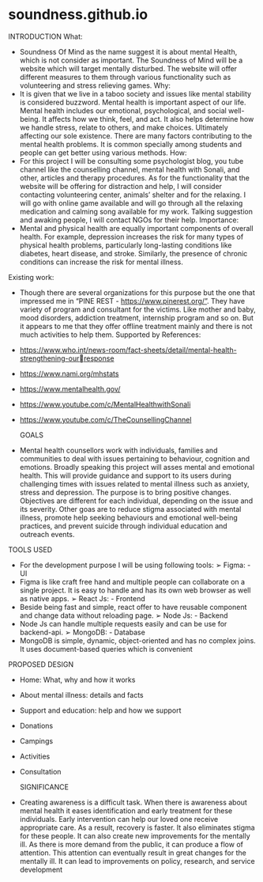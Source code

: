# soundness.github.io

INTRODUCTION
What:
- Soundness Of Mind as the name suggest it is about mental Health, which is not consider 
as important. The Soundness of Mind will be a website which will target mentally 
disturbed. The website will offer different measures to them through various 
functionality such as volunteering and stress relieving games. 
Why:
- It is given that we live in a taboo society and issues like mental stability is considered 
buzzword. Mental health is important aspect of our life. Mental health includes our 
emotional, psychological, and social well-being. It affects how we think, feel, and act. 
It also helps determine how we handle stress, relate to others, and make choices.
Ultimately affecting our sole existence. There are many factors contributing to the 
mental health problems. It is common specially among students and people can get 
better using various methods.
How:
- For this project I will be consulting some psychologist blog, you tube channel like the 
counselling channel, mental health with Sonali, and other, articles and therapy 
procedures. As for the functionality that the website will be offering for distraction and 
help, I will consider contacting volunteering center, animals’ shelter and for the 
relaxing. I will go with online game available and will go through all the relaxing 
medication and calming song available for my work. Talking suggestion and awaking
people, I will contact NGOs for their help.
Importance:
- Mental and physical health are equally important components of overall health. For 
example, depression increases the risk for many types of physical health problems, 
particularly long-lasting conditions like diabetes, heart disease, and stroke. Similarly, 
the presence of chronic conditions can increase the risk for mental illness.

Existing work:
- Though there are several organizations for this purpose but the one that impressed me 
in “PINE REST - https://www.pinerest.org/”. They have variety of program and 
consultant for the victims. Like mother and baby, mood disorders, addiction treatment, 
internship program and so on. But it appears to me that they offer offline treatment 
mainly and there is not much activities to help them.
Supported by References:
- https://www.who.int/news-room/fact-sheets/detail/mental-health-strengthening-ourresponse
- https://www.nami.org/mhstats
- https://www.mentalhealth.gov/
- https://www.youtube.com/c/MentalHealthwithSonali
- https://www.youtube.com/c/TheCounsellingChannel

  GOALS
- Mental health counsellors work with individuals, families and communities to deal 
with issues pertaining to behaviour, cognition and emotions. Broadly speaking this
project will asses mental and emotional health. This will provide guidance and 
support to its users during challenging times with issues related to mental illness such 
as anxiety, stress and depression. The purpose is to bring positive changes. Objectives 
are different for each individual, depending on the issue and its severity. Other goas 
are to reduce stigma associated with mental illness, promote help seeking behaviours
and emotional well-being practices, and prevent suicide through individual education 
and outreach events.

TOOLS USED
- For the development purpose I will be using following tools:
➢ Figma: - UI 
- Figma is like craft free hand and multiple people can collaborate on a single project. It 
is easy to handle and has its own web browser as well as native apps.
➢ React Js: - Frontend
- Beside being fast and simple, react offer to have reusable component and change data 
without reloading page.
➢ Node Js: - Backend
- Node Js can handle multiple requests easily and can be use for backend-api.
➢ MongoDB: - Database
- MongoDB is simple, dynamic, object-oriented and has no complex joins. It uses 
document-based queries which is convenient

PROPOSED DESIGN
- Home: What, why and how it works
- About mental illness: details and facts
- Support and education: help and how we support
- Donations
- Campings
- Activities
- Consultation

  SIGNIFICANCE
- Creating awareness is a difficult task. When there is awareness about mental health it 
eases identification and early treatment for these individuals.
Early intervention can help our loved one receive appropriate care. As a result, 
recovery is faster. It also eliminates stigma for these people. It can also create new 
improvements for the mentally ill. As there is more demand from the public, it can 
produce a flow of attention. This attention can eventually result in great changes for 
the mentally ill. It can lead to improvements on policy, research, and service 
development
